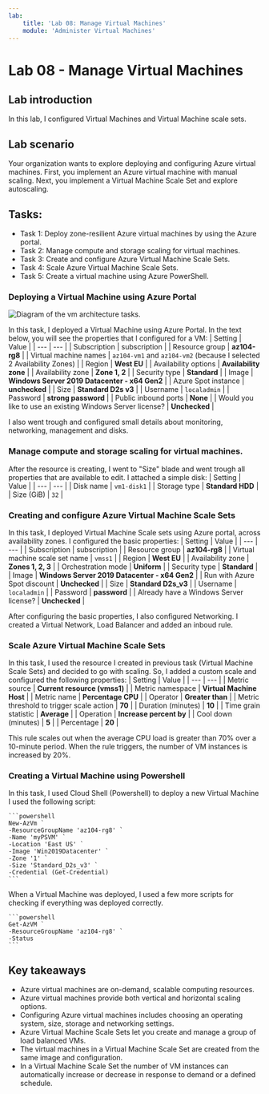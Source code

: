```yaml
---
lab:
    title: 'Lab 08: Manage Virtual Machines'
    module: 'Administer Virtual Machines'
---
```


# Lab 08 - Manage Virtual Machines

## Lab introduction

In this lab, I configured Virtual Machines and Virtual Machine scale sets.

## Lab scenario

Your organization wants to explore deploying and configuring Azure virtual machines. First, you implement an Azure virtual machine with manual scaling. Next, you implement a Virtual Machine Scale Set and explore autoscaling.

## Tasks:

+ Task 1: Deploy zone-resilient Azure virtual machines by using the Azure portal.
+ Task 2: Manage compute and storage scaling for virtual machines.
+ Task 3: Create and configure Azure Virtual Machine Scale Sets.
+ Task 4: Scale Azure Virtual Machine Scale Sets.
+ Task 5: Create a virtual machine using Azure PowerShell.

### Deploying a Virtual Machine using Azure Portal

![Diagram of the vm architecture tasks.](../media/az104-lab08-vm-architecture.png)

In this task, I deployed a Virtual Machine using Azure Portal. In the text below, you will see the properties that I configured for a VM:
    | Setting | Value |
    | --- | --- |
    | Subscription | subscription |
    | Resource group |  **az104-rg8**  |
    | Virtual machine names | `az104-vm1` and `az104-vm2` (because I selected 2 Availability Zones) |
    | Region | **West EU** |
    | Availability options | **Availability zone** |
    | Availability zone | **Zone 1, 2**  |
    | Security type | **Standard** |
    | Image | **Windows Server 2019 Datacenter - x64 Gen2** |
    | Azure Spot instance | **unchecked** |
    | Size | **Standard D2s v3** |
    | Username | `localadmin` |
    | Password | **strong password** |
    | Public inbound ports | **None** |
    | Would you like to use an existing Windows Server license? | **Unchecked** |

I also went trough and configured small details about monitoring, networking, management and disks.

### Manage compute and storage scaling for virtual machines.

After the resource is creating, I went to "Size" blade and went trough all properties that are available to edit.
I attached a simple disk:
    | Setting | Value |
    | --- | --- |
    | Disk name | `vm1-disk1` |
    | Storage type | **Standard HDD** |
    | Size (GiB) | `32` |

### Creating and configure Azure Virtual Machine Scale Sets

In this task, I deployed Virtual Machine Scale sets using Azure portal, across availability zones.
I configured the basic properties:
    | Setting | Value |
    | --- | --- |
    | Subscription | subscription  |
    | Resource group | **az104-rg8**  |
    | Virtual machine scale set name | `vmss1` |
    | Region | **West EU** |
    | Availability zone | **Zones 1, 2, 3** |
    | Orchestration mode | **Uniform** |
    | Security type | **Standard** |
    | Image | **Windows Server 2019 Datacenter - x64 Gen2** |
    | Run with Azure Spot discount | **Unchecked** |
    | Size | **Standard D2s_v3** |
    | Username | `localadmin` |
    | Password | **password**  |
    | Already have a Windows Server license? | **Unchecked** |

After configuring the basic properties, I also configured Networking. I created a Virtual Network, Load Balancer and added an inboud rule.

### Scale Azure Virtual Machine Scale Sets

In this task, I used the resource I created in previous task (Virtual Machine Scale Sets) and decided to go with scaling.
So, I added a custom scale and configured the following properties:
    | Setting | Value |
    | --- | --- |
    | Metric source | **Current resource (vmss1)** |
    | Metric namespace | **Virtual Machine Host** |
    | Metric name | **Percentage CPU** |
    | Operator | **Greater than** |
    | Metric threshold to trigger scale action | **70** |
    | Duration (minutes) | **10** |
    | Time grain statistic | **Average** |
    | Operation | **Increase percent by**  |
    | Cool down (minutes) | **5** |
    | Percentage | **20** |

This rule scales out when the average CPU load is greater than 70% over a 10-minute period. When the rule triggers, the number of VM instances is increased by 20%.

###  Creating a Virtual Machine using Powershell
In this task, I used Cloud Shell (Powershell) to deploy a new Virtual Machine
I used the following script:

    ```powershell
    New-AzVm `
    -ResourceGroupName 'az104-rg8' `
    -Name 'myPSVM' `
    -Location 'East US' `
    -Image 'Win2019Datacenter' `
    -Zone '1' `
    -Size 'Standard_D2s_v3' ` 
    -Credential (Get-Credential)
    ```
When a Virtual Machine was deployed, I used a few more scripts for checking if everything was deployed correctly.

    ```powershell
    Get-AzVM `
    -ResourceGroupName 'az104-rg8' `
    -Status
    ```

## Key takeaways

+ Azure virtual machines are on-demand, scalable computing resources.
+ Azure virtual machines provide both vertical and horizontal scaling options.
+ Configuring Azure virtual machines includes choosing an operating system, size, storage and networking settings.
+ Azure Virtual Machine Scale Sets let you create and manage a group of load balanced VMs.
+ The virtual machines in a Virtual Machine Scale Set are created from the same image and configuration.
+ In a Virtual Machine Scale Set the number of VM instances can automatically increase or decrease in response to demand or a defined schedule.
